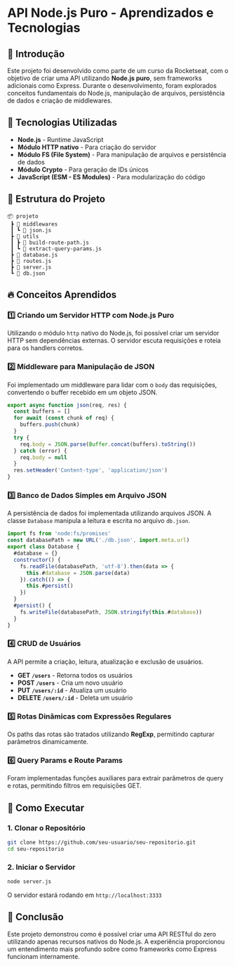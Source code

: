 # API Node.js Puro - Aprendizados e Tecnologias

## 📌 Introdução
Este projeto foi desenvolvido como parte de um curso da Rocketseat, com o objetivo de criar uma API utilizando **Node.js puro**, sem frameworks adicionais como Express. Durante o desenvolvimento, foram explorados conceitos fundamentais do Node.js, manipulação de arquivos, persistência de dados e criação de middlewares.

## 🚀 Tecnologias Utilizadas
- **Node.js** - Runtime JavaScript
- **Módulo HTTP nativo** - Para criação do servidor
- **Módulo FS (File System)** - Para manipulação de arquivos e persistência de dados
- **Módulo Crypto** - Para geração de IDs únicos
- **JavaScript (ESM - ES Modules)** - Para modularização do código

## 📂 Estrutura do Projeto

```
📦 projeto
 ┣ 📂 middlewares
 ┃ ┗ 📜 json.js
 ┣ 📂 utils
 ┃ ┣ 📜 build-route-path.js
 ┃ ┗ 📜 extract-query-params.js
 ┣ 📜 database.js
 ┣ 📜 routes.js
 ┣ 📜 server.js
 ┗ 📜 db.json
```

## 🔥 Conceitos Aprendidos

### 1️⃣ Criando um Servidor HTTP com Node.js Puro
Utilizando o módulo `http` nativo do Node.js, foi possível criar um servidor HTTP sem dependências externas. O servidor escuta requisições e roteia para os handlers corretos.

### 2️⃣ Middleware para Manipulação de JSON
Foi implementado um middleware para lidar com o `body` das requisições, convertendo o buffer recebido em um objeto JSON.
```javascript
export async function json(req, res) {
  const buffers = []
  for await (const chunk of req) {
    buffers.push(chunk)
  }
  try {
    req.body = JSON.parse(Buffer.concat(buffers).toString())
  } catch (error) {
    req.body = null
  }
  res.setHeader('Content-type', 'application/json')
}
```

### 3️⃣ Banco de Dados Simples em Arquivo JSON
A persistência de dados foi implementada utilizando arquivos JSON. A classe `Database` manipula a leitura e escrita no arquivo `db.json`.
```javascript
import fs from 'node:fs/promises'
const databasePath = new URL('./db.json', import.meta.url)
export class Database {
  #database = {}
  constructor() {
    fs.readFile(databasePath, 'utf-8').then(data => {
      this.#database = JSON.parse(data)
    }).catch(() => {
      this.#persist()
    })
  }
  #persist() {
    fs.writeFile(databasePath, JSON.stringify(this.#database))
  }
}
```

### 4️⃣ CRUD de Usuários
A API permite a criação, leitura, atualização e exclusão de usuários.
- **GET `/users`** - Retorna todos os usuários
- **POST `/users`** - Cria um novo usuário
- **PUT `/users/:id`** - Atualiza um usuário
- **DELETE `/users/:id`** - Deleta um usuário

### 5️⃣ Rotas Dinâmicas com Expressões Regulares
Os paths das rotas são tratados utilizando **RegExp**, permitindo capturar parâmetros dinamicamente.

### 6️⃣ Query Params e Route Params
Foram implementadas funções auxiliares para extrair parâmetros de query e rotas, permitindo filtros em requisições GET.

## 🏁 Como Executar
### 1. Clonar o Repositório
```sh
git clone https://github.com/seu-usuario/seu-repositorio.git
cd seu-repositorio
```
### 2. Iniciar o Servidor
```sh
node server.js
```
O servidor estará rodando em `http://localhost:3333`

## 📜 Conclusão
Este projeto demonstrou como é possível criar uma API RESTful do zero utilizando apenas recursos nativos do Node.js. A experiência proporcionou um entendimento mais profundo sobre como frameworks como Express funcionam internamente.

